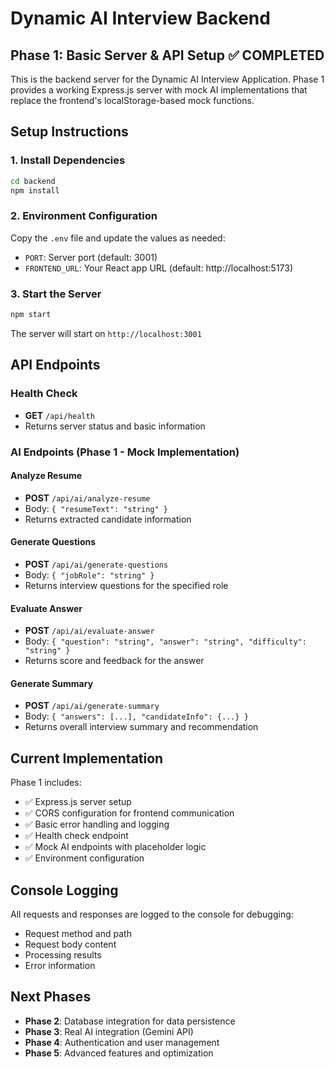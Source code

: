 # Dynamic AI Interview Backend

## Phase 1: Basic Server & API Setup ✅ COMPLETED

This is the backend server for the Dynamic AI Interview Application. Phase 1 provides a working Express.js server with mock AI implementations that replace the frontend's localStorage-based mock functions.

## Setup Instructions

### 1. Install Dependencies

```bash
cd backend
npm install
```

### 2. Environment Configuration

Copy the `.env` file and update the values as needed:

- `PORT`: Server port (default: 3001)
- `FRONTEND_URL`: Your React app URL (default: http://localhost:5173)

### 3. Start the Server

```bash
npm start
```

The server will start on `http://localhost:3001`

## API Endpoints

### Health Check

- **GET** `/api/health`
- Returns server status and basic information

### AI Endpoints (Phase 1 - Mock Implementation)

#### Analyze Resume

- **POST** `/api/ai/analyze-resume`
- Body: `{ "resumeText": "string" }`
- Returns extracted candidate information

#### Generate Questions

- **POST** `/api/ai/generate-questions`
- Body: `{ "jobRole": "string" }`
- Returns interview questions for the specified role

#### Evaluate Answer

- **POST** `/api/ai/evaluate-answer`
- Body: `{ "question": "string", "answer": "string", "difficulty": "string" }`
- Returns score and feedback for the answer

#### Generate Summary

- **POST** `/api/ai/generate-summary`
- Body: `{ "answers": [...], "candidateInfo": {...} }`
- Returns overall interview summary and recommendation

## Current Implementation

Phase 1 includes:

- ✅ Express.js server setup
- ✅ CORS configuration for frontend communication
- ✅ Basic error handling and logging
- ✅ Health check endpoint
- ✅ Mock AI endpoints with placeholder logic
- ✅ Environment configuration

## Console Logging

All requests and responses are logged to the console for debugging:

- Request method and path
- Request body content
- Processing results
- Error information

## Next Phases

- **Phase 2**: Database integration for data persistence
- **Phase 3**: Real AI integration (Gemini API)
- **Phase 4**: Authentication and user management
- **Phase 5**: Advanced features and optimization
